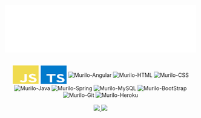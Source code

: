 <p align="center">
<img src="header.svg" />
</p>

<div align = "center" style = "display: inline_block"><br>
  <img align="center" alt="Murilo-Js" height="50" width="70" src="https://raw.githubusercontent.com/devicons/devicon/master/icons/javascript/javascript-plain.svg">
  <img align="center" alt="Murilo-Ts" height="50" width="70" src="https://raw.githubusercontent.com/devicons/devicon/master/icons/typescript/typescript-plain.svg">
  <img align="center" alt="Murilo-Angular" height="50" width="70" src="https://cdn.jsdelivr.net/gh/devicons/devicon/icons/angularjs/angularjs-original.svg">
  <img align="center" alt="Murilo-HTML" height="50" width="70" src="https://cdn.jsdelivr.net/gh/devicons/devicon/icons/html5/html5-original-wordmark.svg">
  <img align="center" alt="Murilo-CSS" height="50" width="70" src="https://cdn.jsdelivr.net/gh/devicons/devicon/icons/css3/css3-original-wordmark.svg">
  <img align="center" alt="Murilo-Java" height="50" width="70" src="https://cdn.jsdelivr.net/gh/devicons/devicon/icons/java/java-original-wordmark.svg">
  <img align="center" alt="Murilo-Spring" height="50" width="70" src="https://cdn.jsdelivr.net/gh/devicons/devicon/icons/spring/spring-plain-wordmark.svg">
  <img align="center" alt="Murilo-MySQL" height="50" width="70" src="https://cdn.jsdelivr.net/gh/devicons/devicon/icons/mysql/mysql-original-wordmark.svg">
  <img align="center" alt="Murilo-BootStrap" height="50" width="70" src="https://cdn.jsdelivr.net/gh/devicons/devicon/icons/bootstrap/bootstrap-plain-wordmark.svg">
  <img align="center" alt="Murilo-Git" height="50" width="70" src="https://cdn.jsdelivr.net/gh/devicons/devicon/icons/git/git-original-wordmark.svg">
  <img align="center" alt="Murilo-Heroku" height="50" width="70" src="https://cdn.jsdelivr.net/gh/devicons/devicon/icons/heroku/heroku-original-wordmark.svg">
  
</div><br>
  
<div align="center">
  <a href="https://github.com/MuriloAugusto1">
  <img height="170em" src="https://github-readme-stats.vercel.app/api?username=MuriloAugusto1&show_icons=true&theme=gruvbox_light&include_all_commits=true&count_private=true"/>
  <img height="170m" src="https://github-readme-stats.vercel.app/api/top-langs/?username=MuriloAugusto1&layout=compact&langs_count=7&theme=gruvbox_light"/>
</div>
  
